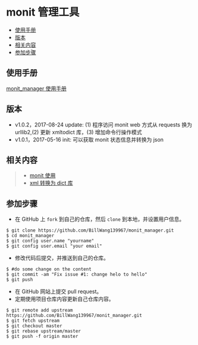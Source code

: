 # monit 管理工具

<!-- vim-markdown-toc GFM -->
* [使用手册](#使用手册)
* [版本](#版本)
* [相关内容](#相关内容)
* [参加步骤](#参加步骤)

<!-- vim-markdown-toc -->

## 使用手册

[monit_manager 使用手册](https://github.com/BillWang139967/monit_manager/wiki)

## 版本

* v1.0.2，2017-08-24 update: (1) 程序访问 monit web 方式从 requests 换为 urllib2,(2) 更新 xmltodict 库，(3) 增加命令行操作模式
* v1.0.1，2017-05-16 init: 可以获取 monit 状态信息并转换为 json

## 相关内容

> * [monit 使用](https://billwang139967.gitbooks.io/op_practice_book/content/doc/monitor/monit.html)
> * [xml 转换为 dict 库](https://github.com/BillWang139967/MyPythonLib/tree/master/My_lib/xmltodict)

## 参加步骤

* 在 GitHub 上 `fork` 到自己的仓库，然后 `clone` 到本地，并设置用户信息。
```
$ git clone https://github.com/BillWang139967/monit_manager.git
$ cd monit_manager
$ git config user.name "yourname"
$ git config user.email "your email"
```
* 修改代码后提交，并推送到自己的仓库。
```
$ #do some change on the content
$ git commit -am "Fix issue #1: change helo to hello"
$ git push
```
* 在 GitHub 网站上提交 pull request。
* 定期使用项目仓库内容更新自己仓库内容。
```
$ git remote add upstream https://github.com/BillWang139967/monit_manager.git
$ git fetch upstream
$ git checkout master
$ git rebase upstream/master
$ git push -f origin master
```
